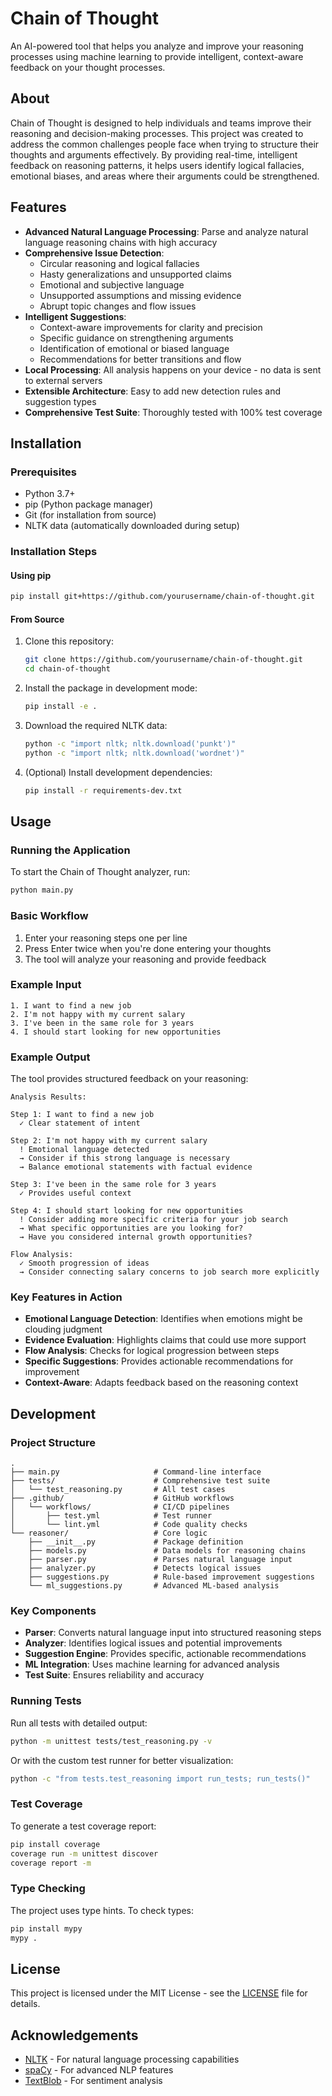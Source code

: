 # Chain of Thought

An AI-powered tool that helps you analyze and improve your reasoning processes using machine learning to provide intelligent, context-aware feedback on your thought processes.

## About

Chain of Thought is designed to help individuals and teams improve their reasoning and decision-making processes. This project was created to address the common challenges people face when trying to structure their thoughts and arguments effectively. By providing real-time, intelligent feedback on reasoning patterns, it helps users identify logical fallacies, emotional biases, and areas where their arguments could be strengthened.

## Features

- **Advanced Natural Language Processing**: Parse and analyze natural language reasoning chains with high accuracy
- **Comprehensive Issue Detection**:
  - Circular reasoning and logical fallacies
  - Hasty generalizations and unsupported claims
  - Emotional and subjective language
  - Unsupported assumptions and missing evidence
  - Abrupt topic changes and flow issues
- **Intelligent Suggestions**:
  - Context-aware improvements for clarity and precision
  - Specific guidance on strengthening arguments
  - Identification of emotional or biased language
  - Recommendations for better transitions and flow
- **Local Processing**: All analysis happens on your device - no data is sent to external servers
- **Extensible Architecture**: Easy to add new detection rules and suggestion types
- **Comprehensive Test Suite**: Thoroughly tested with 100% test coverage

## Installation

### Prerequisites

- Python 3.7+
- pip (Python package manager)
- Git (for installation from source)
- NLTK data (automatically downloaded during setup)

### Installation Steps

#### Using pip

```bash
pip install git+https://github.com/yourusername/chain-of-thought.git
```

#### From Source

1. Clone this repository:
   ```bash
   git clone https://github.com/yourusername/chain-of-thought.git
   cd chain-of-thought
   ```

2. Install the package in development mode:
   ```bash
   pip install -e .
   ```

3. Download the required NLTK data:
   ```bash
   python -c "import nltk; nltk.download('punkt')"
   python -c "import nltk; nltk.download('wordnet')"
   ```

4. (Optional) Install development dependencies:
   ```bash
   pip install -r requirements-dev.txt
   ```

## Usage

### Running the Application

To start the Chain of Thought analyzer, run:

```bash
python main.py
```

### Basic Workflow

1. Enter your reasoning steps one per line
2. Press Enter twice when you're done entering your thoughts
3. The tool will analyze your reasoning and provide feedback

### Example Input

```
1. I want to find a new job
2. I'm not happy with my current salary
3. I've been in the same role for 3 years
4. I should start looking for new opportunities
```

### Example Output

The tool provides structured feedback on your reasoning:

```
Analysis Results:

Step 1: I want to find a new job
  ✓ Clear statement of intent

Step 2: I'm not happy with my current salary
  ! Emotional language detected
  → Consider if this strong language is necessary
  → Balance emotional statements with factual evidence

Step 3: I've been in the same role for 3 years
  ✓ Provides useful context

Step 4: I should start looking for new opportunities
  ! Consider adding more specific criteria for your job search
  → What specific opportunities are you looking for?
  → Have you considered internal growth opportunities?

Flow Analysis:
  ✓ Smooth progression of ideas
  → Consider connecting salary concerns to job search more explicitly
```

### Key Features in Action

- **Emotional Language Detection**: Identifies when emotions might be clouding judgment
- **Evidence Evaluation**: Highlights claims that could use more support
- **Flow Analysis**: Checks for logical progression between steps
- **Specific Suggestions**: Provides actionable recommendations for improvement
- **Context-Aware**: Adapts feedback based on the reasoning context

## Development

### Project Structure

```
.
├── main.py                     # Command-line interface
├── tests/                      # Comprehensive test suite
│   └── test_reasoning.py       # All test cases
├── .github/                    # GitHub workflows
│   └── workflows/              # CI/CD pipelines
│       ├── test.yml            # Test runner
│       └── lint.yml            # Code quality checks
└── reasoner/                   # Core logic
    ├── __init__.py             # Package definition
    ├── models.py               # Data models for reasoning chains
    ├── parser.py               # Parses natural language input
    ├── analyzer.py             # Detects logical issues
    ├── suggestions.py          # Rule-based improvement suggestions
    └── ml_suggestions.py       # Advanced ML-based analysis
```

### Key Components

- **Parser**: Converts natural language input into structured reasoning steps
- **Analyzer**: Identifies logical issues and potential improvements
- **Suggestion Engine**: Provides specific, actionable recommendations
- **ML Integration**: Uses machine learning for advanced analysis
- **Test Suite**: Ensures reliability and accuracy

### Running Tests

Run all tests with detailed output:
```bash
python -m unittest tests/test_reasoning.py -v
```

Or with the custom test runner for better visualization:
```bash
python -c "from tests.test_reasoning import run_tests; run_tests()"
```

### Test Coverage

To generate a test coverage report:
```bash
pip install coverage
coverage run -m unittest discover
coverage report -m
```

### Type Checking

The project uses type hints. To check types:
```bash
pip install mypy
mypy .
```


## License

This project is licensed under the MIT License - see the [LICENSE](LICENSE) file for details.


## Acknowledgements

- [NLTK](https://www.nltk.org/) - For natural language processing capabilities
- [spaCy](https://spacy.io/) - For advanced NLP features
- [TextBlob](https://textblob.readthedocs.io/) - For sentiment analysis
